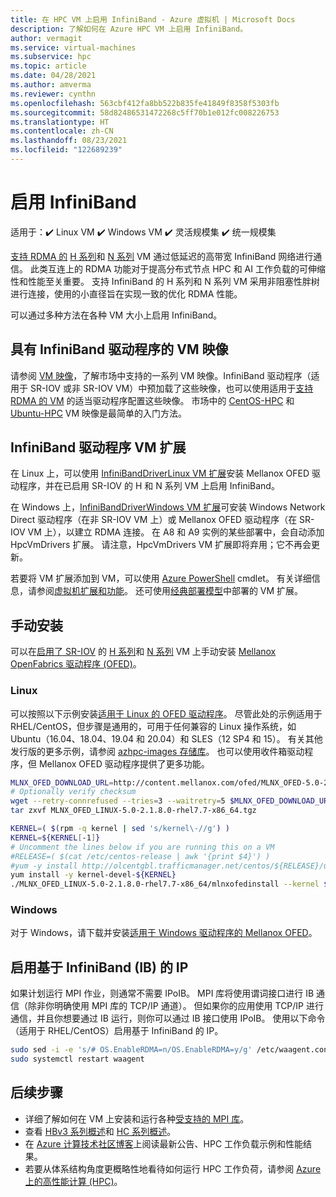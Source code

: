 ```yaml
---
title: 在 HPC VM 上启用 InfiniBand - Azure 虚拟机 | Microsoft Docs
description: 了解如何在 Azure HPC VM 上启用 InfiniBand。
author: vermagit
ms.service: virtual-machines
ms.subservice: hpc
ms.topic: article
ms.date: 04/28/2021
ms.author: amverma
ms.reviewer: cynthn
ms.openlocfilehash: 563cbf412fa8bb522b835fe41849f8358f5303fb
ms.sourcegitcommit: 58d82486531472268c5ff70b1e012fc008226753
ms.translationtype: HT
ms.contentlocale: zh-CN
ms.lasthandoff: 08/23/2021
ms.locfileid: "122689239"
---
```

# <a name="enable-infiniband"></a>启用 InfiniBand

适用于：:heavy_check_mark: Linux VM :heavy_check_mark: Windows VM :heavy_check_mark: 灵活规模集 :heavy_check_mark: 统一规模集

[支持 RDMA 的](../../sizes-hpc.md#rdma-capable-instances) [H 系列](../../sizes-hpc.md)和 [N 系列](../../sizes-gpu.md) VM 通过低延迟的高带宽 InfiniBand 网络进行通信。 此类互连上的 RDMA 功能对于提高分布式节点 HPC 和 AI 工作负载的可伸缩性和性能至关重要。 支持 InfiniBand 的 H 系列和 N 系列 VM 采用非阻塞性胖树进行连接，使用的小直径旨在实现一致的优化 RDMA 性能。

可以通过多种方法在各种 VM 大小上启用 InfiniBand。

## <a name="vm-images-with-infiniband-drivers"></a>具有 InfiniBand 驱动程序的 VM 映像
请参阅 [VM 映像](configure.md#vm-images)，了解市场中支持的一系列 VM 映像。InfiniBand 驱动程序（适用于 SR-IOV 或非 SR-IOV VM）中预加载了这些映像，也可以使用适用于[支持 RDMA 的 VM](../../sizes-hpc.md#rdma-capable-instances) 的适当驱动程序配置这些映像。  市场中的 [CentOS-HPC](configure.md#centos-hpc-vm-images) 和 [Ubuntu-HPC](configure.md#ubuntu-hpc-vm-images) VM 映像是最简单的入门方法。

## <a name="infiniband-driver-vm-extensions"></a>InfiniBand 驱动程序 VM 扩展
在 Linux 上，可以使用 [InfiniBandDriverLinux VM 扩展](../../extensions/hpc-compute-infiniband-linux.md)安装 Mellanox OFED 驱动程序，并在已启用 SR-IOV 的 H 和 N 系列 VM 上启用 InfiniBand。

在 Windows 上，[InfiniBandDriverWindows VM 扩展](../../extensions/hpc-compute-infiniband-windows.md)可安装 Windows Network Direct 驱动程序（在非 SR-IOV VM 上）或 Mellanox OFED 驱动程序（在 SR-IOV VM 上），以建立 RDMA 连接。 在 A8 和 A9 实例的某些部署中，会自动添加 HpcVmDrivers 扩展。 请注意，HpcVmDrivers VM 扩展即将弃用；它不再会更新。

若要将 VM 扩展添加到 VM，可以使用 [Azure PowerShell](/powershell/azure/) cmdlet。 有关详细信息，请参阅[虚拟机扩展和功能](../../extensions/overview.md)。 还可使用[经典部署模型](/previous-versions/azure/virtual-machines/windows/classic/agents-and-extensions-classic)中部署的 VM 扩展。

## <a name="manual-installation"></a>手动安装
可以在[启用了 SR-IOV](../../sizes-hpc.md#rdma-capable-instances) 的 [H 系列](../../sizes-hpc.md)和 [N 系列](../../sizes-gpu.md) VM 上手动安装 [Mellanox OpenFabrics 驱动程序 (OFED)](https://www.mellanox.com/products/InfiniBand-VPI-Software)。

### <a name="linux"></a>Linux
可以按照以下示例安装[适用于 Linux 的 OFED 驱动程序](https://www.mellanox.com/products/infiniband-drivers/linux/mlnx_ofed)。 尽管此处的示例适用于 RHEL/CentOS，但步骤是通用的，可用于任何兼容的 Linux 操作系统，如 Ubuntu（16.04、18.04、19.04 和 20.04）和 SLES（12 SP4 和 15）。 有关其他发行版的更多示例，请参阅 [azhpc-images 存储库](https://github.com/Azure/azhpc-images/blob/master/ubuntu/ubuntu-18.x/ubuntu-18.04-hpc/install_mellanoxofed.sh)。 也可以使用收件箱驱动程序，但 Mellanox OFED 驱动程序提供了更多功能。

```bash
MLNX_OFED_DOWNLOAD_URL=http://content.mellanox.com/ofed/MLNX_OFED-5.0-2.1.8.0/MLNX_OFED_LINUX-5.0-2.1.8.0-rhel7.7-x86_64.tgz
# Optionally verify checksum
wget --retry-connrefused --tries=3 --waitretry=5 $MLNX_OFED_DOWNLOAD_URL
tar zxvf MLNX_OFED_LINUX-5.0-2.1.8.0-rhel7.7-x86_64.tgz

KERNEL=( $(rpm -q kernel | sed 's/kernel\-//g') )
KERNEL=${KERNEL[-1]}
# Uncomment the lines below if you are running this on a VM
#RELEASE=( $(cat /etc/centos-release | awk '{print $4}') )
#yum -y install http://olcentgbl.trafficmanager.net/centos/${RELEASE}/updates/x86_64/kernel-devel-${KERNEL}.rpm
yum install -y kernel-devel-${KERNEL}
./MLNX_OFED_LINUX-5.0-2.1.8.0-rhel7.7-x86_64/mlnxofedinstall --kernel $KERNEL --kernel-sources /usr/src/kernels/${KERNEL} --add-kernel-support --skip-repo
```

### <a name="windows"></a>Windows
对于 Windows，请下载并安装[适用于 Windows 驱动程序的 Mellanox OFED](https://www.mellanox.com/products/adapter-software/ethernet/windows/winof-2)。

## <a name="enable-ip-over-infiniband-ib"></a>启用基于 InfiniBand (IB) 的 IP
如果计划运行 MPI 作业，则通常不需要 IPoIB。 MPI 库将使用谓词接口进行 IB 通信（除非你明确使用 MPI 库的 TCP/IP 通道）。 但如果你的应用使用 TCP/IP 进行通信，并且你想要通过 IB 运行，则你可以通过 IB 接口使用 IPoIB。 使用以下命令（适用于 RHEL/CentOS）启用基于 InfiniBand 的 IP。

```bash
sudo sed -i -e 's/# OS.EnableRDMA=n/OS.EnableRDMA=y/g' /etc/waagent.conf
sudo systemctl restart waagent
```

## <a name="next-steps"></a>后续步骤

- 详细了解如何在 VM 上安装和运行各种[受支持的 MPI 库](setup-mpi.md)。
- 查看 [HBv3 系列概述](hbv3-series-overview.md)和 [HC 系列概述](hc-series-overview.md)。
- 在 [Azure 计算技术社区博客](https://techcommunity.microsoft.com/t5/azure-compute/bg-p/AzureCompute)上阅读最新公告、HPC 工作负载示例和性能结果。
- 若要从体系结构角度更概略性地看待如何运行 HPC 工作负荷，请参阅 [Azure 上的高性能计算 (HPC)](/azure/architecture/topics/high-performance-computing/)。
